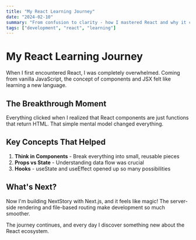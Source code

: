 ```yaml
---
title: "My React Learning Journey"
date: "2024-02-10"
summary: "From confusion to clarity - how I mastered React and why it changed everything"
tags: ["development", "react", "learning"]
---
```


# My React Learning Journey

When I first encountered React, I was completely overwhelmed. Coming from vanilla JavaScript, the concept of components and JSX felt like learning a new language.

## The Breakthrough Moment

Everything clicked when I realized that React components are just functions that return HTML. That simple mental model changed everything.

## Key Concepts That Helped

1. **Think in Components** - Break everything into small, reusable pieces
2. **Props vs State** - Understanding data flow was crucial
3. **Hooks** - useState and useEffect opened up so many possibilities

## What's Next?

Now I'm building NextStory with Next.js, and it feels like magic! The server-side rendering and file-based routing make development so much smoother.

The journey continues, and every day I discover something new about the React ecosystem.